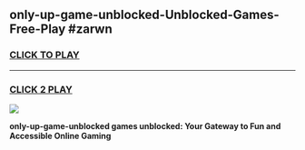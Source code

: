 
## only-up-game-unblocked-Unblocked-Games-Free-Play #zarwn
<h3>
<a href="https://us.freeplayer.one?title=only-up-game-unblocked&ref=9M">CLICK TO PLAY</a></h3>
<hr>

<h3>
<a href="https://us.freeplayer.one?title=only-up-game-unblocked&ref=9M">CLICK 2 PLAY</a>
  
</h3>

<a href="https://us.freeplayer.one?title=only-up-game-unblocked&ref=9M"><img src="https://clearcache.store/games.png"></a>


**only-up-game-unblocked games unblocked: Your Gateway to Fun and Accessible Online Gaming**
